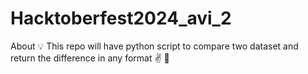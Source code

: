 # Hacktoberfest2024_avi_2
About 💡 This repo will have python script to compare two dataset and return the difference in any format ✌️ 🌸
